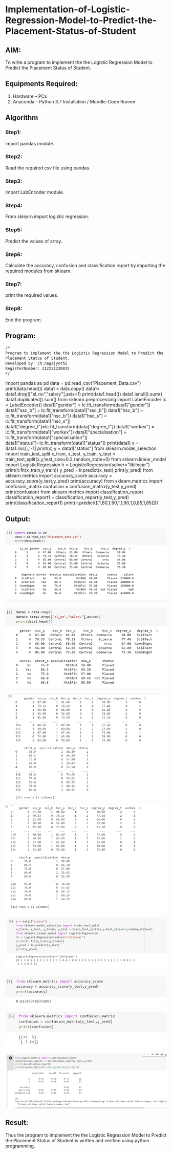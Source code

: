 # Implementation-of-Logistic-Regression-Model-to-Predict-the-Placement-Status-of-Student

## AIM:
To write a program to implement the the Logistic Regression Model to Predict the Placement Status of Student.

## Equipments Required:
1. Hardware – PCs
2. Anaconda – Python 3.7 Installation / Moodle-Code Runner

## Algorithm
### Step1:
import pandas module.
### Step2:
Read the required csv file using pandas.
### Step3:
Import LabEncoder module. 
### Step4:
From sklearn import logistic regression.
### Step5:
Predict the values of array. 
### Step6:
Calculate the accuracy, confusion and classification report by importing the required modules from sklearn.
### Step7:
print the required values. 
### Step8:
End the program.



## Program:
```
/*
Program to implement the the Logistic Regression Model to Predict the Placement Status of Student.
Developed by: ch.nagajyothi
RegisterNumber: 212221230015 
*/
```
import pandas as pd
data = pd.read_csv("Placement_Data.csv")
print(data.head())
data1 = data.copy()
data1= data1.drop(["sl_no","salary"],axis=1)
print(data1.head())
data1.isnull().sum()
data1.duplicated().sum()
from sklearn.preprocessing import LabelEncoder
lc = LabelEncoder()
data1["gender"] = lc.fit_transform(data1["gender"])
data1["ssc_b"] = lc.fit_transform(data1["ssc_b"])
data1["hsc_b"] = lc.fit_transform(data1["hsc_b"])
data1["hsc_s"] = lc.fit_transform(data1["hsc_s"])
data1["degree_t"]=lc.fit_transform(data["degree_t"])
data1["workex"] = lc.fit_transform(data1["workex"])
data1["specialisation"] = lc.fit_transform(data1["specialisation"])
data1["status"]=lc.fit_transform(data1["status"])
print(data1)
x = data1.iloc[:,:-1]
print(x)
y = data1["status"]
from sklearn.model_selection import train_test_split
x_train, x_test, y_train, y_test = train_test_split(x,y,test_size=0.2,random_state=0)
from sklearn.linear_model import LogisticRegression
lr = LogisticRegression(solver="liblinear")
print(lr.fit(x_train,y_train))
y_pred = lr.predict(x_test)
print(y_pred)
from sklearn.metrics import accuracy_score
accuracy = accuracy_score(y_test,y_pred)
print(accuracy)
from sklearn.metrics import confusion_matrix
confusion = confusion_matrix(y_test,y_pred)
print(confusion)
from sklearn.metrics import classification_report
classification_report1 = classification_report(y_test,y_pred)
print(classification_report1)
print(lr.predict([[1,80,1,90,1,1,90,1,0,85,1,85]]))


## Output:

![output](./z5.png)

![output](./z6.png)

![output](./z7.png)

![output](./z8.png)

![output](./z9.png)

![output](./z10.png)

![output](./z11.png)

![output](./z12.png)

## Result:
Thus the program to implement the the Logistic Regression Model to Predict the Placement Status of Student is written and verified using python programming.
